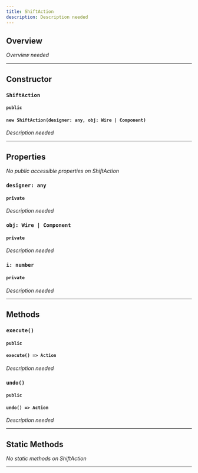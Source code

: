 ```yaml
---
title: ShiftAction
description: Description needed
---
```



## Overview
*Overview needed*

---


## Constructor

### `ShiftAction`
#### `public`
#### `new ShiftAction(designer: any, obj: Wire | Component)`
*Description needed*

---


## Properties

*No public accessible properties on ShiftAction*

### `designer: any`
#### `private`
*Description needed*

### `obj: Wire | Component`
#### `private`
*Description needed*

### `i: number`
#### `private`
*Description needed*

---


## Methods

### `execute()`
#### `public`
#### `execute() => Action`
*Description needed*

### `undo()`
#### `public`
#### `undo() => Action`
*Description needed*

---


## Static Methods

*No static methods on ShiftAction*

---
